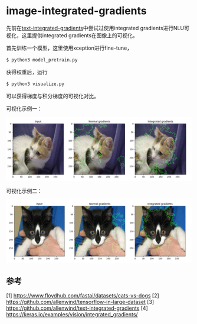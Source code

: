 # image-integrated-gradients

先前在[text-integrated-gradients](https://github.com/allenwind/text-integrated-gradients)中尝试过使用integrated gradients进行NLU可视化，这里提供integrated gradients在图像上的可视化。


首先训练一个模型，这里使用xception进行fine-tune，

```bash
$ python3 model_pretrain.py
```

获得权重后，运行

```bash
$ python3 visualize.py
```

可以获得梯度与积分梯度的可视化对比。



可视化示例一：

![](asset/demo_1.png)

可视化示例二：

![](asset/demo_2.png)


## 参考

[1] https://www.floydhub.com/fastai/datasets/cats-vs-dogs
[2] https://github.com/allenwind/tensorflow-in-large-dataset
[3] https://github.com/allenwind/text-integrated-gradients
[4] https://keras.io/examples/vision/integrated_gradients/
